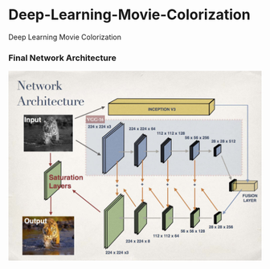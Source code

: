 # Deep-Learning-Movie-Colorization
Deep Learning Movie Colorization

### Final Network Architecture

![](/Images/NetworkArchitecture.jpg)
